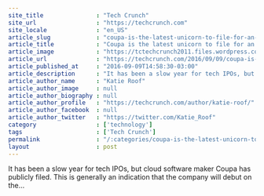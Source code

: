 ```yaml
---
site_title               : "Tech Crunch"
site_url                 : "https://techcrunch.com"
site_locale              : "en_US"
article_slug             : "coupa-is-the-latest-unicorn-to-file-for-an-ipo"
article_title            : "Coupa is the latest unicorn to file for an IPO"
article_image            : "https://tctechcrunch2011.files.wordpress.com/2015/04/3100369536_7075222b6f_b.jpg?w=764&h=400&crop=1"
article_url              : "https://techcrunch.com/2016/09/09/coupa-is-the-latest-unicorn-to-file-for-an-ipo/"
article_published_at     : "2016-09-09T14:58:30-03:00"
article_description      : "It has been a slow year for tech IPOs, but cloud software maker Coupa has publicly filed. This is generally an indication that the company will debut on the..."
article_author_name      : "Katie Roof"
article_author_image     : null
article_author_biography : null
article_author_profile   : "https://techcrunch.com/author/katie-roof/"
article_author_facebook  : null
article_author_twitter   : "https://twitter.com/Katie_Roof"
category                 : ['technology']
tags                     : ['Tech Crunch']
permalink                : "/:categories/coupa-is-the-latest-unicorn-to-file-for-an-ipo/"
layout                   : post
---
```


It has been a slow year for tech IPOs, but cloud software maker Coupa has publicly filed. This is generally an indication that the company will debut on the...
